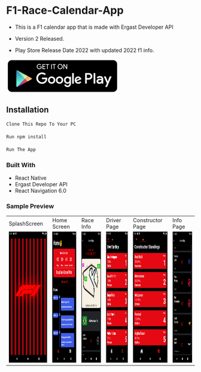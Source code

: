 # F1-Race-Calendar-App

- This is a F1 calendar app that is made with Ergast Developer API
- Version 2 Released.

- Play Store Release Date 2022 with updated 2022 f1 info.
<p>
  <img src="ScreenShots/pngfind.com-play-button-png-transparent-1855993.png" width="300" title="Google Play">
</p>

## Installation

```bash
Clone This Repo To Your PC

Run npm install

Run The App
```

### Built With

- React Native
- Ergast Developer API
- React Navigation 6.0 

### Sample Preview


 <table>
  <tr>
    <td>SplashScreen</td>
    <td>Home Screen</td>
    <td>Race Info</td>
    <td>Driver Page</td>
    <td>Constructor Page</td>
   <td>Info Page</td>
  </tr>
  <tr>
    <td valign="top"><img src="ScreenShots/Screenshot_1626239718.png" height="350px"></td>
    <td valign="top"><img src="ScreenShots/Screenshot_1636701465.png" height="350px"></td>
    <td valign="top"><img src="ScreenShots/Screenshot_1637036805.png" height="350px"></td>
    <td valign="top"><img src="ScreenShots/Screenshot_1626239603.png"  height="350px"></td>
    <td valign="top"><img src="ScreenShots/Screenshot_1626239605.png"  height="350px"></td>
   <td valign="top"><img src="ScreenShots/Screenshot_1637036814.png"  height="350px"></td>
  </tr>
 </table>
 
 







